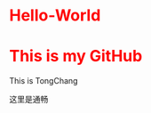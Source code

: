 <style>
  h1{color:red;}
</style>
# Hello-World
<h1>This is my GitHub</h1>
<div>
  <p>This is TongChang </p>
  <p>这里是通畅</p>
</div>
